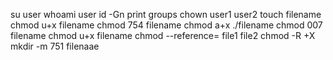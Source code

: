 su user
whoami user
id -Gn print groups
chown user1 user2
touch filename
chmod u+x filename
chmod 754 filename
chmod a+x ./filename
chmod 007 filename
chmod u+x filename
chmod --reference= file1 file2
chmod -R +X
mkdir -m 751 filenaae
